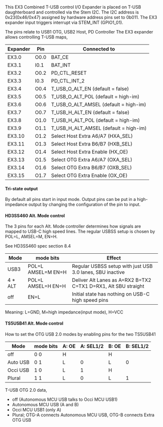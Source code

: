 
This EX3 Combined T-USB control I/O Expander is placed on T-USB daughterboard and controlled via the Stem I2C.
The I2C address is 0x23(0x46/0x47)  assigned by hardware address pins set to 0b011.
The EX3 expander input triggers interrupt via STEM_INT (GPIO1_01).

The pins relate to USB1 OTG, USB2 Host, PD Controller
The EX3 expander allows controlling T-USB maps,

| Expander  | Pin   | Connected to    |
|-----------|-------|-----------------|
| EX3.0     | O0.0  |  BAT_CE    |
| EX3.1     | I0.1  |  BAT_INT            |
| EX3.2     | O0.2  | PD_CTL_RESET     |
| EX3.3     | I0.3  | PD_CTL_INT_2     |
| EX3.4     | O0.4  | T_USB_O_ALT_EN (default = false)    |
| EX3.5     | O0.5  |  T_USB_O_ALT_POL (default = high-im)  |
| EX3.6     | O0.6  |  T_USB_O_ALT_AMSEL (default = high-im) |
| EX3.7     | O0.7  |  T_USB_H_ALT_EN (default = false)    |
| EX3.8     | O1.0  |  T_USB_H_ALT_POL (default = high-im)  |
| EX3.9     | O1.1  |  T_USB_H_ALT_AMSEL (default = high-im) |
| EX3.10    | O1.2  |  Select Host Extra A6/A7 (HXA_SEL)  |
| EX3.11    | O1.3  |  Select Host Extra B6/B7 (HXB_SEL)  |
| EX3.12    | O1.4  | Select Host Extra Enable (HX_OE) |
| EX3.13    | O1.5  |  Select OTG Extra A6/A7 (OXA_SEL)  |
| EX3.14    | O1.6  |  Select OTG Extra B6/B7 (OXB_SEL)  |
| EX3.15    | O1.7  | Select OTG Extra Enable (OX_OE) |


#### Tri-state output

By default all pins start in input mode.
Output pins can be put in a high-impedance output by changing the configuration of the pin to input.


#### HD3SS460 Alt. Mode control

The 3 pins for each Alt. Mode controller determines how signals are mapped to USB-C high speed lines.
The regular USBSS setup is chosen by POL=L, AMSEL=M, EN=H.

See HD3SS460 spec section 8.4

| Mode     | mode bits          | Effect      |
|----------|--------------------|------------------------------------------------------------------|
| USB3     | POL=L AMSEL=M EN=H | Regular USBSS setup with just USB 3.0 lanes, SBU inactive        |
| 4 * ALT  | POL=L AMSEL=H EN=H | Deliver Alt Lanes as A=RX2 B=TX2 C=TX1 D=RX1, Alt SBU straight   |
| off      | EN=L               | Initial state has nothing on USB-C high speed pins |

Meaning: L=GND, M=high impedance(input mode), H=VCC


#### TS5USB41 Alt. Mode control

How to set the OTG USB 2.0 modes by enabling pins for the two TS5USB41
 
| Mode     | mode bits | A: OE  | A: SEL1/2 | B: OE  | B: SEL1/2 |
|----------|-----------|--------|-----------|--------|-----------|
| off      | 0 0       | H      |           | H      |           |
| Auto USB | 0 1       | L      | 0         | L      | 0         |
| Occi USB | 1 0       | L      | 1         | H      |           |
| Plural   | 1 1       | L      | 0         | L      | 1         |


T-USB OTG 2.0 data,
- off (Autonomous MCU USB talks to Occi MCU USB1)
- Autonomous MCU USB (A and B)
- Occi MCU USB1 (only A)
- Plural; OTG-A connects Autonomous MCU USB, OTG-B connects Extra OTG USB
